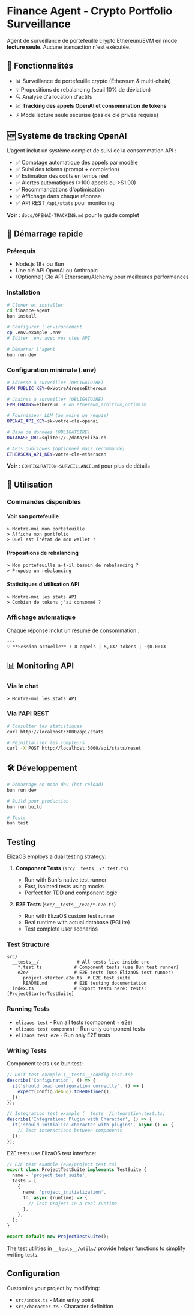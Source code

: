 # Finance Agent - Crypto Portfolio Surveillance

Agent de surveillance de portefeuille crypto Ethereum/EVM en mode **lecture seule**. Aucune transaction n'est exécutée.

## 🎯 Fonctionnalités

- 📊 Surveillance de portefeuille crypto (Ethereum & multi-chain)
- 💡 Propositions de rebalancing (seuil 10% de déviation)
- 🔍 Analyse d'allocation d'actifs
- 📈 **Tracking des appels OpenAI et consommation de tokens**
- ⚡ Mode lecture seule sécurisé (pas de clé privée requise)

## 🆕 Système de tracking OpenAI

L'agent inclut un système complet de suivi de la consommation API :

- ✅ Comptage automatique des appels par modèle
- ✅ Suivi des tokens (prompt + completion)
- ✅ Estimation des coûts en temps réel
- ✅ Alertes automatiques (>100 appels ou >$1.00)
- ✅ Recommandations d'optimisation
- ✅ Affichage dans chaque réponse
- ✅ API REST `/api/stats` pour monitoring

**Voir** : `docs/OPENAI-TRACKING.md` pour le guide complet

## 🚀 Démarrage rapide

### Prérequis

- Node.js 18+ ou Bun
- Une clé API OpenAI ou Anthropic
- (Optionnel) Clé API Etherscan/Alchemy pour meilleures performances

### Installation

```bash
# Cloner et installer
cd finance-agent
bun install

# Configurer l'environnement
cp .env.example .env
# Éditer .env avec vos clés API

# Démarrer l'agent
bun run dev
```

### Configuration minimale (.env)

```bash
# Adresse à surveiller (OBLIGATOIRE)
EVM_PUBLIC_KEY=0xVotreAdresseEthereum

# Chaînes à surveiller (OBLIGATOIRE)
EVM_CHAINS=ethereum  # ou ethereum,arbitrum,optimism

# Fournisseur LLM (au moins un requis)
OPENAI_API_KEY=sk-votre-cle-openai

# Base de données (OBLIGATOIRE)
DATABASE_URL=sqlite://./data/eliza.db

# APIs publiques (optionnel mais recommandé)
ETHERSCAN_API_KEY=votre-cle-etherscan
```

**Voir** : `CONFIGURATION-SURVEILLANCE.md` pour plus de détails

## 💬 Utilisation

### Commandes disponibles

#### Voir son portefeuille
```
> Montre-moi mon portefeuille
> Affiche mon portfolio
> Quel est l'état de mon wallet ?
```

#### Propositions de rebalancing
```
> Mon portefeuille a-t-il besoin de rebalancing ?
> Propose un rebalancing
```

#### Statistiques d'utilisation API
```
> Montre-moi les stats API
> Combien de tokens j'ai consommé ?
```

### Affichage automatique

Chaque réponse inclut un résumé de consommation :
```
---
💡 **Session actuelle** : 8 appels | 5,137 tokens | ~$0.0013
```

## 📊 Monitoring API

### Via le chat
```
> Montre-moi les stats API
```

### Via l'API REST
```bash
# Consulter les statistiques
curl http://localhost:3000/api/stats

# Réinitialiser les compteurs
curl -X POST http://localhost:3000/api/stats/reset
```

## 🛠️ Développement

```bash
# Démarrage en mode dev (hot-reload)
bun run dev

# Build pour production
bun run build

# Tests
bun test
```

## Testing

ElizaOS employs a dual testing strategy:

1. **Component Tests** (`src/__tests__/*.test.ts`)

   - Run with Bun's native test runner
   - Fast, isolated tests using mocks
   - Perfect for TDD and component logic

2. **E2E Tests** (`src/__tests__/e2e/*.e2e.ts`)
   - Run with ElizaOS custom test runner
   - Real runtime with actual database (PGLite)
   - Test complete user scenarios

### Test Structure

```
src/
  __tests__/              # All tests live inside src
    *.test.ts            # Component tests (use Bun test runner)
    e2e/                 # E2E tests (use ElizaOS test runner)
      project-starter.e2e.ts  # E2E test suite
      README.md          # E2E testing documentation
  index.ts               # Export tests here: tests: [ProjectStarterTestSuite]
```

### Running Tests

- `elizaos test` - Run all tests (component + e2e)
- `elizaos test component` - Run only component tests
- `elizaos test e2e` - Run only E2E tests

### Writing Tests

Component tests use bun:test:

```typescript
// Unit test example (__tests__/config.test.ts)
describe('Configuration', () => {
  it('should load configuration correctly', () => {
    expect(config.debug).toBeDefined();
  });
});

// Integration test example (__tests__/integration.test.ts)
describe('Integration: Plugin with Character', () => {
  it('should initialize character with plugins', async () => {
    // Test interactions between components
  });
});
```

E2E tests use ElizaOS test interface:

```typescript
// E2E test example (e2e/project.test.ts)
export class ProjectTestSuite implements TestSuite {
  name = 'project_test_suite';
  tests = [
    {
      name: 'project_initialization',
      fn: async (runtime) => {
        // Test project in a real runtime
      },
    },
  ];
}

export default new ProjectTestSuite();
```

The test utilities in `__tests__/utils/` provide helper functions to simplify writing tests.

## Configuration

Customize your project by modifying:

- `src/index.ts` - Main entry point
- `src/character.ts` - Character definition
